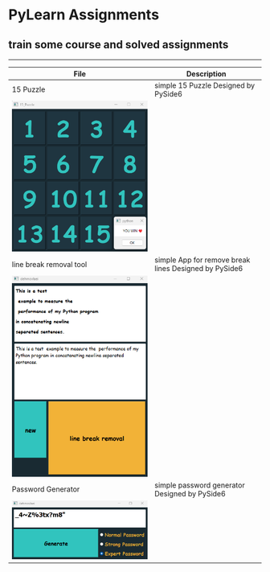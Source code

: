 # PyLearn Assignments
## train some course and solved assignments

---
| File                                                                     | Description                                                  |
|--------------------------------------------------------------------------|--------------------------------------------------------------|
| 15 Puzzle                                                                | simple  15 Puzzle Designed by PySide6                        |
| ![concentric](../19/15_puzzle/15_Puzzle.png)                             |
| line break removal tool                                                  | simple App for remove break lines Designed by PySide6 |
| ![concentric](../19/line_break_removal_tool/line_break_removal_tool.png) |
| Password Generator                                                       | simple password generator Designed by PySide6                |
| ![concentric](../19/password_generator/password_generator.png)           |